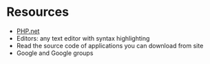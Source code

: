 # Resources

* [PHP.net](http://www.php.net/)
* Editors: any text editor with syntax highlighting
* Read the source code of applications you can download from site
* Google and Google groups



